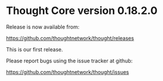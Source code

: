 Thought Core version 0.18.2.0
==========================

Release is now available from:

  <https://github.com/thoughtnetwork/thought/releases>

This is our first release.

Please report bugs using the issue tracker at github:

  <https://github.com/thoughtnetwork/thought/issues>
